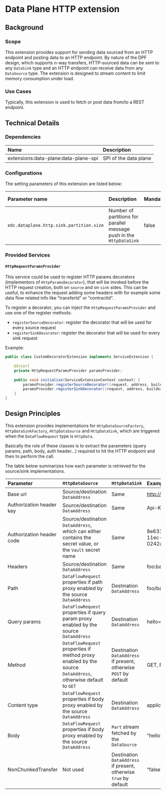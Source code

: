 # Data Plane HTTP extension

## Background

### Scope

This extension provides support for sending data sourced from an HTTP endpoint and posting data to an HTTP endpoint. By
nature of the DPF design, which supports _n_-way transfers, HTTP-sourced data can be sent to any `DataSink` type and an
HTTP endpoint can receive data from any `DataSource` type. The extension is designed to stream content to limit memory
consumption under load.

### Use Cases

Typically, this extension is used to fetch or post data from/to a REST endpoint.

## Technical Details

### Dependencies

| Name                                 | Description           |
|:-------------------------------------|:----------------------|
| extensions:data-plane:data-plane-spi | SPI of the data plane |

### Configurations

The setting parameters of this extension are listed below:

| Parameter name                           | Description                                                          | Mandatory | Default value |
|:-----------------------------------------|:---------------------------------------------------------------------|:----------|:--------------|
| `edc.dataplane.http.sink.partition.size` | Number of partitions for parallel message push in the `HttpDataSink` | false     | 5             |

### Provided Services

#### `HttpRequestParamsProvider`
This service could be used to register HTTP params decorators (implementors of `HttpParamsDecorator`), that will be 
invoked before the HTTP request creation, both on `source` and on `sink` sides. This can be useful, to enhance the request
adding some headers with for example some data flow related info like "transferId" or "contractId".

To register a decorator, you can inject the `HttpRequestParamsProvider` and use one of the register methods:
- `registerSourceDecorator`: register the decorator that will be used for every source request
- `registerSinkDecorator`: register the decorator that will be used for every sink request

Example:
```java
public class CustomDecoratorExtension implements ServiceExtension {
    
    @Inject
    private HttpRequestParamsProvider paramsProvider;
    
    public void initialize(ServiceExtensionContext context) {
        paramsProvider.registerSourceDecorator((request, address, builder) -> builder.header("customSourceHeader", "customValue"));
        paramsProvider.registerSinkDecorator((request, address, builder) -> builder.header("customSinkHeader", "customValue"));
    }
}
```


## Design Principles

This extension provides implementations for `HttpDataSourceFactory`, `HttpDataSinkFactory`, `HttpDataSource` and `HttpDataSink`, which are triggered when
the `DataFlowRequest` type is `HttpData`.

Basically the role of these classes is to extract the parameters (query params, path, body, auth header...) required to hit the HTTP endpoint and then to perform the call.

The table below summarizes how each parameter is retrieved for the source/sink implementations.

| Parameter                 | `HttpDataSource`                                                                                             | `HttpDataSink`                                                    | Example                              |
|:--------------------------|:-------------------------------------------------------------------------------------------------------------|:------------------------------------------------------------------|:-------------------------------------|
| Base url                  | Source/destination `DataAddress`                                                                             | Same                                                              | http://example.com                   |
| Authorization header key  | Source/destination `DataAddress`                                                                             | Same                                                              | Api-Key                              |
| Authorization header code | Source/destination `DataAddress`, which can either contains the secret value, or the `Vault` secret name     | Same                                                              | 8e631012-f6de-11ec-b939-0242ac120002 |
| Headers                   | Source/destination `DataAddress`                                                                             | Same                                                              | foo:bar;hello:world                  |
| Path                      | `DataFlowRequest` properties if path proxy enabled by the source `DataAddress`                               | Destination `DataAddress`                                         | foo/bar                              |
| Query params              | `DataFlowRequest` properties if query param proxy enabled by the source `DataAddress`                        | Destination `DataAddress`                                         | hello=world&foo=bar                  |
| Method                    | `DataFlowRequest` properties if method proxy enabled by the source `DataAddress`, otherwise default to `GET` | Destination `DataAddress` if present, otherwise `POST` by default | GET, POST...                         |
| Content type              | `DataFlowRequest` properties if body proxy enabled by the source `DataAddress`                               | Destination `DataAddress`                                         | application/json                     |
| Body                      | `DataFlowRequest` properties if body proxy enabled by the source `DataAddress`                               | `Part` stream fetched by the `DataSource`                         | "hello world!"                       |
| NonChunkedTransfer        | Not used                                                                                                     | Destination `DataAddress` if present, otherwise `true` by default | "false"                              |
